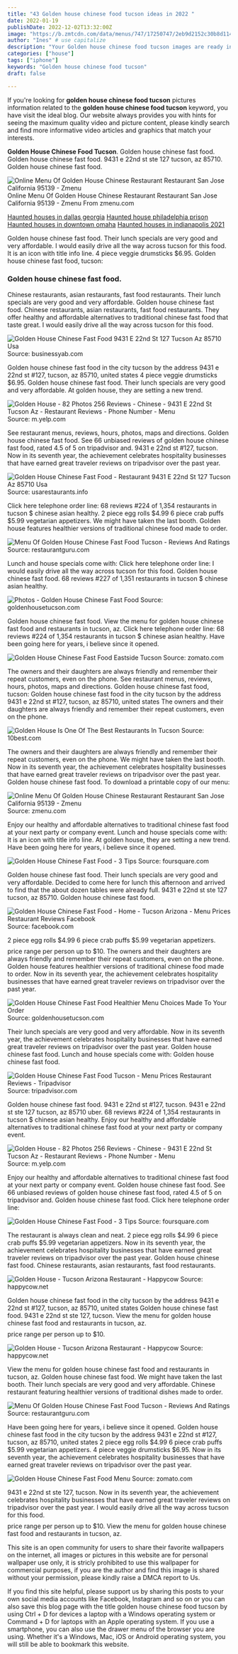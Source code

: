 ```yaml
---
title: "43 Golden house chinese food tucson ideas in 2022 "
date: 2022-01-19
publishDate: 2022-12-02T13:32:00Z
image: "https://b.zmtcdn.com/data/menus/747/17250747/2eb9d2152c30b8d114c79b20c72f61f1.jpg"
author: "Ines" # use capitalize
description: "Your Golden house chinese food tucson images are ready in this website. Golden house chinese food tucson are a topic that is being searched for and liked by netizens today. You can Find and Download the Golden house chinese food tucson files here. Get all royalty-free images."
categories: ["house"]
tags: ["iphone"]
keywords: "Golden house chinese food tucson"
draft: false

---
```


If you're looking for **golden house chinese food tucson** pictures information related to the **golden house chinese food tucson** keyword, you have visit the ideal  blog.  Our website always  provides you with  hints  for seeing  the maximum  quality video and picture  content, please kindly search and find more informative video articles and graphics  that match your interests.

**Golden House Chinese Food Tucson**. Golden house chinese fast food. Golden house chinese fast food. 9431 e 22nd st ste 127 tucson, az 85710. Golden house chinese fast food.

![Online Menu Of Golden House Chinese Restaurant Restaurant San Jose California 95139 - Zmenu](https://image.zmenu.com/menupic/6964/s_20200427050330651534.jpg "Online Menu Of Golden House Chinese Restaurant Restaurant San Jose California 95139 - Zmenu")
Online Menu Of Golden House Chinese Restaurant Restaurant San Jose California 95139 - Zmenu From zmenu.com

[Haunted houses in dallas georgia](/haunted-houses-in-dallas-georgia/)
[Haunted house philadelphia prison](/haunted-house-philadelphia-prison/)
[Haunted houses in downtown omaha](/haunted-houses-in-downtown-omaha/)
[Haunted houses in indianapolis 2021](/haunted-houses-in-indianapolis-2021/)

Golden house chinese fast food. Their lunch specials are very good and very affordable. I would easily drive all the way across tucson for this food. It is an icon with title info line. 4 piece veggie drumsticks $6.95. Golden house chinese fast food, tucson:

### Golden house chinese fast food.

Chinese restaurants, asian restaurants, fast food restaurants. Their lunch specials are very good and very affordable. Golden house chinese fast food. Chinese restaurants, asian restaurants, fast food restaurants. They offer healthy and affordable alternatives to traditional chinese fast food that taste great. I would easily drive all the way across tucson for this food.


![Golden House Chinese Fast Food 9431 E 22nd St 127 Tucson Az 85710 Usa](https://cdn.businessyab.com/assets/uploads/843258e0423811f30225ccc1f0b4fbb9_-united-states-arizona-pima-county-tucson-east-22nd-street-9431-golden-house-chinese-fast-food-520-886-0918.jpg "Golden House Chinese Fast Food 9431 E 22nd St 127 Tucson Az 85710 Usa")
Source: businessyab.com

Golden house chinese fast food in the city tucson by the address 9431 e 22nd st #127, tucson, az 85710, united states 4 piece veggie drumsticks $6.95. Golden house chinese fast food. Their lunch specials are very good and very affordable. At golden house, they are setting a new trend.

![Golden House - 82 Photos 256 Reviews - Chinese - 9431 E 22nd St Tucson Az - Restaurant Reviews - Phone Number - Menu](https://s3-media0.fl.yelpcdn.com/bphoto/fRtEGLWcvGAH327a3F52Gg/348s.jpg "Golden House - 82 Photos 256 Reviews - Chinese - 9431 E 22nd St Tucson Az - Restaurant Reviews - Phone Number - Menu")
Source: m.yelp.com

See restaurant menus, reviews, hours, photos, maps and directions. Golden house chinese fast food. See 66 unbiased reviews of golden house chinese fast food, rated 4.5 of 5 on tripadvisor and. 9431 e 22nd st #127, tucson. Now in its seventh year, the achievement celebrates hospitality businesses that have earned great traveler reviews on tripadvisor over the past year.

![Golden House Chinese Fast Food - Restaurant 9431 E 22nd St 127 Tucson Az 85710 Usa](https://cdn.usarestaurants.info/assets/uploads/93a7a5249e6bc4310e8aadc4b240a475_-united-states-arizona-pima-county-tucson-golden-house-chinese-fast-food-520-886-0918htm.jpg "Golden House Chinese Fast Food - Restaurant 9431 E 22nd St 127 Tucson Az 85710 Usa")
Source: usarestaurants.info

Click here telephone order line: 68 reviews #224 of 1,354 restaurants in tucson $ chinese asian healthy. 2 piece egg rolls $4.99 6 piece crab puffs $5.99 vegetarian appetizers. We might have taken the last booth. Golden house features healthier versions of traditional chinese food made to order.

![Menu Of Golden House Chinese Fast Food Tucson - Reviews And Ratings](https://img.restaurantguru.com/c161-Restaurant-Golden-House-Chinese-Fast-Food-meals.jpg "Menu Of Golden House Chinese Fast Food Tucson - Reviews And Ratings")
Source: restaurantguru.com

Lunch and house specials come with: Click here telephone order line: I would easily drive all the way across tucson for this food. Golden house chinese fast food. 68 reviews #227 of 1,351 restaurants in tucson $ chinese asian healthy.

![Photos - Golden House Chinese Fast Food](https://www.goldenhousetucson.com/wp-content/uploads/2018/03/image14-e1520194657948.jpeg "Photos - Golden House Chinese Fast Food")
Source: goldenhousetucson.com

Golden house chinese fast food. View the menu for golden house chinese fast food and restaurants in tucson, az. Click here telephone order line: 68 reviews #224 of 1,354 restaurants in tucson $ chinese asian healthy. Have been going here for years, i believe since it opened.

![Golden House Chinese Fast Food Eastside Tucson](https://b.zmtcdn.com/data/menus/747/17250747/2eb9d2152c30b8d114c79b20c72f61f1.jpg?fit=around%7C200%3A200&amp;crop=200%3A200%3B%2A%2C%2A "Golden House Chinese Fast Food Eastside Tucson")
Source: zomato.com

The owners and their daughters are always friendly and remember their repeat customers, even on the phone. See restaurant menus, reviews, hours, photos, maps and directions. Golden house chinese fast food, tucson: Golden house chinese fast food in the city tucson by the address 9431 e 22nd st #127, tucson, az 85710, united states The owners and their daughters are always friendly and remember their repeat customers, even on the phone.

![Golden House Is One Of The Best Restaurants In Tucson](https://img1.10bestmedia.com/Images/Photos/307779/p-Golden.House.Chinese.Fast.Food.Tucson.AZ_55_660x440.jpg "Golden House Is One Of The Best Restaurants In Tucson")
Source: 10best.com

The owners and their daughters are always friendly and remember their repeat customers, even on the phone. We might have taken the last booth. Now in its seventh year, the achievement celebrates hospitality businesses that have earned great traveler reviews on tripadvisor over the past year. Golden house chinese fast food. To download a printable copy of our menu:

![Online Menu Of Golden House Chinese Restaurant Restaurant San Jose California 95139 - Zmenu](https://image.zmenu.com/menupic/6964/s_20200427050330651534.jpg "Online Menu Of Golden House Chinese Restaurant Restaurant San Jose California 95139 - Zmenu")
Source: zmenu.com

Enjoy our healthy and affordable alternatives to traditional chinese fast food at your next party or company event. Lunch and house specials come with: It is an icon with title info line. At golden house, they are setting a new trend. Have been going here for years, i believe since it opened.

![Golden House Chinese Fast Food - 3 Tips](https://fastly.4sqi.net/img/general/600x600/37790528_XiuqknxyAoj2vbs8jnBxYzndbgnG5Kr-lNWaCEPZfVI.jpg "Golden House Chinese Fast Food - 3 Tips")
Source: foursquare.com

Golden house chinese fast food. Their lunch specials are very good and very affordable. Decided to come here for lunch this afternoon and arrived to find that the about dozen tables were already full. 9431 e 22nd st ste 127 tucson, az 85710. Golden house chinese fast food.

![Golden House Chinese Fast Food - Home - Tucson Arizona - Menu Prices Restaurant Reviews Facebook](https://lookaside.fbsbx.com/lookaside/crawler/media/?media_id=1749314011751356 "Golden House Chinese Fast Food - Home - Tucson Arizona - Menu Prices Restaurant Reviews Facebook")
Source: facebook.com

2 piece egg rolls $4.99 6 piece crab puffs $5.99 vegetarian appetizers. $$$$ price range per person up to $10. The owners and their daughters are always friendly and remember their repeat customers, even on the phone. Golden house features healthier versions of traditional chinese food made to order. Now in its seventh year, the achievement celebrates hospitality businesses that have earned great traveler reviews on tripadvisor over the past year.

![Golden House Chinese Fast Food Healthier Menu Choices Made To Your Order](https://www.goldenhousetucson.com/wp-content/uploads/2014/06/White-Logo-golden-house.jpg "Golden House Chinese Fast Food Healthier Menu Choices Made To Your Order")
Source: goldenhousetucson.com

Their lunch specials are very good and very affordable. Now in its seventh year, the achievement celebrates hospitality businesses that have earned great traveler reviews on tripadvisor over the past year. Golden house chinese fast food. Lunch and house specials come with: Golden house chinese fast food.

![Golden House Chinese Fast Food Tucson - Menu Prices Restaurant Reviews - Tripadvisor](https://media-cdn.tripadvisor.com/media/photo-s/0e/99/e2/5b/chicken-wings-we-ate.jpg "Golden House Chinese Fast Food Tucson - Menu Prices Restaurant Reviews - Tripadvisor")
Source: tripadvisor.com

Golden house chinese fast food. 9431 e 22nd st #127, tucson. 9431 e 22nd st ste 127 tucson, az 85710 uber. 68 reviews #224 of 1,354 restaurants in tucson $ chinese asian healthy. Enjoy our healthy and affordable alternatives to traditional chinese fast food at your next party or company event.

![Golden House - 82 Photos 256 Reviews - Chinese - 9431 E 22nd St Tucson Az - Restaurant Reviews - Phone Number - Menu](https://s3-media0.fl.yelpcdn.com/bphoto/WuvXzhn55wvroKyux-eoOg/348s.jpg "Golden House - 82 Photos 256 Reviews - Chinese - 9431 E 22nd St Tucson Az - Restaurant Reviews - Phone Number - Menu")
Source: m.yelp.com

Enjoy our healthy and affordable alternatives to traditional chinese fast food at your next party or company event. Golden house chinese fast food. See 66 unbiased reviews of golden house chinese fast food, rated 4.5 of 5 on tripadvisor and. Golden house chinese fast food. Click here telephone order line:

![Golden House Chinese Fast Food - 3 Tips](https://fastly.4sqi.net/img/general/600x600/2661185_hd6QG724xNtiflYwl5LL4aq8UycfNyUGGGUuwojlp_E.jpg "Golden House Chinese Fast Food - 3 Tips")
Source: foursquare.com

The restaurant is always clean and neat. 2 piece egg rolls $4.99 6 piece crab puffs $5.99 vegetarian appetizers. Now in its seventh year, the achievement celebrates hospitality businesses that have earned great traveler reviews on tripadvisor over the past year. Golden house chinese fast food. Chinese restaurants, asian restaurants, fast food restaurants.

![Golden House - Tucson Arizona Restaurant - Happycow](https://images.happycow.net/venues/1024/13/64/hcmp136462_507620.jpeg "Golden House - Tucson Arizona Restaurant - Happycow")
Source: happycow.net

Golden house chinese fast food in the city tucson by the address 9431 e 22nd st #127, tucson, az 85710, united states Golden house chinese fast food. 9431 e 22nd st ste 127, tucson. View the menu for golden house chinese fast food and restaurants in tucson, az. $$$$ price range per person up to $10.

![Golden House - Tucson Arizona Restaurant - Happycow](https://images.happycow.net/venues/1024/13/64/hcmp136462_507625.jpeg "Golden House - Tucson Arizona Restaurant - Happycow")
Source: happycow.net

View the menu for golden house chinese fast food and restaurants in tucson, az. Golden house chinese fast food. We might have taken the last booth. Their lunch specials are very good and very affordable. Chinese restaurant featuring healthier versions of traditional dishes made to order.

![Menu Of Golden House Chinese Fast Food Tucson - Reviews And Ratings](https://img.restaurantguru.com/c56e-Restaurant-Golden-House-Chinese-Fast-Food-food.jpg "Menu Of Golden House Chinese Fast Food Tucson - Reviews And Ratings")
Source: restaurantguru.com

Have been going here for years, i believe since it opened. Golden house chinese fast food in the city tucson by the address 9431 e 22nd st #127, tucson, az 85710, united states 2 piece egg rolls $4.99 6 piece crab puffs $5.99 vegetarian appetizers. 4 piece veggie drumsticks $6.95. Now in its seventh year, the achievement celebrates hospitality businesses that have earned great traveler reviews on tripadvisor over the past year.

![Golden House Chinese Fast Food Menu](https://b.zmtcdn.com/data/menus/747/17250747/2eb9d2152c30b8d114c79b20c72f61f1.jpg "Golden House Chinese Fast Food Menu")
Source: zomato.com

9431 e 22nd st ste 127, tucson. Now in its seventh year, the achievement celebrates hospitality businesses that have earned great traveler reviews on tripadvisor over the past year. I would easily drive all the way across tucson for this food. $$$$ price range per person up to $10. View the menu for golden house chinese fast food and restaurants in tucson, az.

This site is an open community for users to share their favorite wallpapers on the internet, all images or pictures in this website are for personal wallpaper use only, it is stricly prohibited to use this wallpaper for commercial purposes, if you are the author and find this image is shared without your permission, please kindly raise a DMCA report to Us.

If you find this site helpful, please support us by sharing this posts to your own social media accounts like Facebook, Instagram and so on or you can also save this blog page with the title golden house chinese food tucson by using Ctrl + D for devices a laptop with a Windows operating system or Command + D for laptops with an Apple operating system. If you use a smartphone, you can also use the drawer menu of the browser you are using. Whether it's a Windows, Mac, iOS or Android operating system, you will still be able to bookmark this website.
